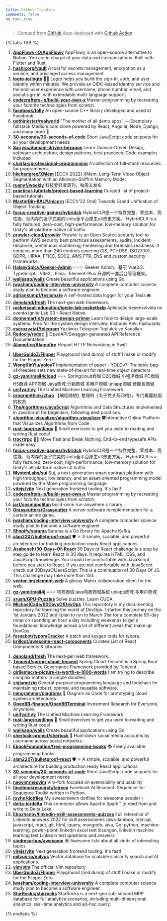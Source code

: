 ```yaml
---
title: Github Trending
comments: false
no_toc: true
---
```


> Scraped from [GitHub](https://github.com/trending)
Auto-deployed with [Github Action](https://docs.github.com/en/actions)

{% tabs TAB %}
<!-- tab Daily -->
1. [**AppFlowy-IO/AppFlowy**](https://github.com/AppFlowy-IO/AppFlowy)
AppFlowy is an open-source alternative to Notion. You are in charge of your data and customizations. Built with Flutter and Rust.
2. [**hashicorp/vault**](https://github.com/hashicorp/vault)
A tool for secrets management, encryption as a service, and privileged access management
3. [**logto-io/logto**](https://github.com/logto-io/logto)
🧑‍🚀 Logto helps you build the sign-in, auth, and user identity within minutes. We provide an OIDC-based identity service and the end-user experience with username, phone number, email, and social sign-in, with extendable multi-language support.
4. [**codecrafters-io/build-your-own-x**](https://github.com/codecrafters-io/build-your-own-x)
Master programming by recreating your favorite technologies from scratch.
5. [**facebook/folly**](https://github.com/facebook/folly)
An open-source C++ library developed and used at Facebook.
6. [**gothinkster/realworld**](https://github.com/gothinkster/realworld)
"The mother of all demo apps" — Exemplary fullstack Medium.com clone powered by React, Angular, Node, Django, and many more 🏅
7. [**30-seconds/30-seconds-of-code**](https://github.com/30-seconds/30-seconds-of-code)
Short JavaScript code snippets for all your development needs
8. [**Sairyss/domain-driven-hexagon**](https://github.com/Sairyss/domain-driven-hexagon)
Learn Domain-Driven Design, software architecture, design patterns, best practices. Code examples included
9. [**charlax/professional-programming**](https://github.com/charlax/professional-programming)
A collection of full-stack resources for programmers.
10. [**hkchengrex/XMem**](https://github.com/hkchengrex/XMem)
[ECCV 2022] XMem: Long-Term Video Object Segmentation with an Atkinson-Shiffrin Memory Model
11. [**ruanyf/weekly**](https://github.com/ruanyf/weekly)
科技爱好者周刊，每周五发布
12. [**practical-tutorials/project-based-learning**](https://github.com/practical-tutorials/project-based-learning)
Curated list of project-based tutorials
13. [**MasterBin-IIAU/Unicorn**](https://github.com/MasterBin-IIAU/Unicorn)
[ECCV'22 Oral] Towards Grand Unification of Object Tracking
14. [**focus-creative-games/hybridclr**](https://github.com/focus-creative-games/hybridclr)
HybridCLR是一个特性完整、零成本、高性能、低内存的近乎完美的Unity全平台原生c#热更方案。 HybridCLR is a fully featured, zero-cost, high-performance, low-memory solution for Unity's all-platform native c# hotfix
15. [**prowler-cloud/prowler**](https://github.com/prowler-cloud/prowler)
Prowler is an Open Source security tool to perform AWS security best practices assessments, audits, incident response, continuous monitoring, hardening and forensics readiness. It contains more than 240 controls covering CIS, PCI-DSS, ISO27001, GDPR, HIPAA, FFIEC, SOC2, AWS FTR, ENS and custom security frameworks.
16. [**HalseySpicy/Geeker-Admin**](https://github.com/HalseySpicy/Geeker-Admin)
✨✨✨ Geeker Admin，基于 Vue3.2、TypeScript、Vite2、Pinia、Element-Plus 开源的一套后台管理框架。
17. [**wailsapp/wails**](https://github.com/wailsapp/wails)
Create beautiful applications using Go
18. [**jwasham/coding-interview-university**](https://github.com/jwasham/coding-interview-university)
A complete computer science study plan to become a software engineer.
19. [**adriankumpf/teslamate**](https://github.com/adriankumpf/teslamate)
A self-hosted data logger for your Tesla 🚘
20. [**denoland/fresh**](https://github.com/denoland/fresh)
The next-gen web framework.
21. [**rocketseat-education/ignite-lab-rockethelp**](https://github.com/rocketseat-education/ignite-lab-rockethelp)
Aplicação desenvolvida no evento Ignite Lab 03 - React Native
22. [**donnemartin/system-design-primer**](https://github.com/donnemartin/system-design-primer)
Learn how to design large-scale systems. Prep for the system design interview. Includes Anki flashcards.
23. [**eserozvataf/telegram**](https://github.com/eserozvataf/telegram)
Yazılımcı Telegram Topluluk ve Kanalları
24. [**Redocly/redoc**](https://github.com/Redocly/redoc)
📘 OpenAPI/Swagger-generated API Reference Documentation
25. [**Alamofire/Alamofire**](https://github.com/Alamofire/Alamofire)
Elegant HTTP Networking in Swift
<!-- endtab -->
<!-- tab Weekly -->
1. [**UberGuidoZ/Flipper**](https://github.com/UberGuidoZ/Flipper)
Playground (and dump) of stuff I make or modify for the Flipper Zero
2. [**WongKinYiu/yolov7**](https://github.com/WongKinYiu/yolov7)
Implementation of paper - YOLOv7: Trainable bag-of-freebies sets new state-of-the-art for real-time object detectors
3. [**gz-yami/mall4cloud**](https://github.com/gz-yami/mall4cloud)
⭐️⭐️⭐️ Springcloud商城 O2O商城 小程序商城 PC商城 H5商城 APP商城 Java商城 分销商城 多用户商城 uniapp商城 微服务商城
4. [**unifyai/ivy**](https://github.com/unifyai/ivy)
The Unified Machine Learning Framework
5. [**programthink/zhao**](https://github.com/programthink/zhao)
【编程随想】整理的《太子党关系网络》，专门揭露赵国的权贵
6. [**TheAlgorithms/JavaScript**](https://github.com/TheAlgorithms/JavaScript)
Algorithms and Data Structures implemented in JavaScript for beginners, following best practices.
7. [**algorithm-visualizer/algorithm-visualizer**](https://github.com/algorithm-visualizer/algorithm-visualizer)
🎆Interactive Online Platform that Visualizes Algorithms from Code
8. [**rust-lang/rustlings**](https://github.com/rust-lang/rustlings)
🦀 Small exercises to get you used to reading and writing Rust code!
9. [**trpc/trpc**](https://github.com/trpc/trpc)
🧙‍♀️ Move Fast and Break Nothing. End-to-end typesafe APIs made easy.
10. [**focus-creative-games/hybridclr**](https://github.com/focus-creative-games/hybridclr)
HybridCLR是一个特性完整、零成本、高性能、低内存的近乎完美的Unity全平台原生c#热更方案。 HybridCLR is a fully featured, zero-cost, high-performance, low-memory solution for Unity's all-platform native c# hotfix
11. [**MystenLabs/sui**](https://github.com/MystenLabs/sui)
Sui, a next-generation smart contract platform with high throughput, low latency, and an asset-oriented programming model powered by the Move programming language
12. [**vitejs/vite**](https://github.com/vitejs/vite)
Next generation frontend tooling. It's fast!
13. [**codecrafters-io/build-your-own-x**](https://github.com/codecrafters-io/build-your-own-x)
Master programming by recreating your favorite technologies from scratch.
14. [**jart/cosmopolitan**](https://github.com/jart/cosmopolitan)
build-once run-anywhere c library
15. [**Grasscutters/Grasscutter**](https://github.com/Grasscutters/Grasscutter)
A server software reimplementation for a certain anime game.
16. [**jwasham/coding-interview-university**](https://github.com/jwasham/coding-interview-university)
A complete computer science study plan to become a software engineer.
17. [**Shopify/sarama**](https://github.com/Shopify/sarama)
Sarama is a Go library for Apache Kafka.
18. [**alan2207/bulletproof-react**](https://github.com/alan2207/bulletproof-react)
🛡️ ⚛️ A simple, scalable, and powerful architecture for building production ready React applications.
19. [**Asabeneh/30-Days-Of-React**](https://github.com/Asabeneh/30-Days-Of-React)
30 Days of React challenge is a step by step guide to learn React in 30 days. It requires HTML, CSS, and JavaScript knowledge. You should be comfortable with JavaScript before you start to React. If you are not comfortable with JavaScript check out 30DaysOfJavaScript. This is a continuation of 30 Days Of JS. This challenge may take more than 100…
20. [**vector-im/element-web**](https://github.com/vector-im/element-web)
A glossy Matrix collaboration client for the web.
21. [**gz-yami/mall4j**](https://github.com/gz-yami/mall4j)
⭐️⭐️⭐️ 电商商城 java电商商城系统 uniapp商城 多用户商城
22. [**srush/GPU-Puzzles**](https://github.com/srush/GPU-Puzzles)
Solve puzzles. Learn CUDA.
23. [**MichaelCade/90DaysOfDevOps**](https://github.com/MichaelCade/90DaysOfDevOps)
This repository is my documenting repository for learning the world of DevOps. I started this journey on the 1st January 2022 and I plan to run to March 31st for a complete 90-day romp on spending an hour a day including weekends to get a foundational knowledge across a lot of different areas that make up DevOps.
24. [**fossabot/typoraCracker**](https://github.com/fossabot/typoraCracker)
A patch and keygen tools for typora.
25. [**brillout/awesome-react-components**](https://github.com/brillout/awesome-react-components)
Curated List of React Components & Libraries.
<!-- endtab -->
<!-- tab Monthly -->
1. [**denoland/fresh**](https://github.com/denoland/fresh)
The next-gen web framework.
2. [**Tencent/spring-cloud-tencent**](https://github.com/Tencent/spring-cloud-tencent)
Spring Cloud Tencent is a Spring Boot based Service Governance Framework provided by Tencent.
3. [**girliemac/a-picture-is-worth-a-1000-words**](https://github.com/girliemac/a-picture-is-worth-a-1000-words)
I am trying to describe complex matters in simple doodles!
4. [**ziglang/zig**](https://github.com/ziglang/zig)
General-purpose programming language and toolchain for maintaining robust, optimal, and reusable software.
5. [**mingrammer/diagrams**](https://github.com/mingrammer/diagrams)
🎨 Diagram as Code for prototyping cloud system architectures
6. [**OpenBB-finance/OpenBBTerminal**](https://github.com/OpenBB-finance/OpenBBTerminal)
Investment Research for Everyone, Anywhere.
7. [**unifyai/ivy**](https://github.com/unifyai/ivy)
The Unified Machine Learning Framework
8. [**rust-lang/rustlings**](https://github.com/rust-lang/rustlings)
🦀 Small exercises to get you used to reading and writing Rust code!
9. [**wailsapp/wails**](https://github.com/wailsapp/wails)
Create beautiful applications using Go
10. [**sherlock-project/sherlock**](https://github.com/sherlock-project/sherlock)
🔎 Hunt down social media accounts by username across social networks
11. [**EbookFoundation/free-programming-books**](https://github.com/EbookFoundation/free-programming-books)
📚 Freely available programming books
12. [**alan2207/bulletproof-react**](https://github.com/alan2207/bulletproof-react)
🛡️ ⚛️ A simple, scalable, and powerful architecture for building production ready React applications.
13. [**30-seconds/30-seconds-of-code**](https://github.com/30-seconds/30-seconds-of-code)
Short JavaScript code snippets for all your development needs
14. [**neovim/neovim**](https://github.com/neovim/neovim)
Vim-fork focused on extensibility and usability
15. [**facebookresearch/fairseq**](https://github.com/facebookresearch/fairseq)
Facebook AI Research Sequence-to-Sequence Toolkit written in Python.
16. [**rxyhn/dotfiles**](https://github.com/rxyhn/dotfiles)
My awesomewm dotfiles for awesome people! ✨
17. [**delta-io/delta**](https://github.com/delta-io/delta)
This connector allows Apache Spark™ to read from and write to Delta Lake.
18. [**Ebazhanov/linkedin-skill-assessments-quizzes**](https://github.com/Ebazhanov/linkedin-skill-assessments-quizzes)
Full reference of LinkedIn answers 2022 for skill assessments (aws-lambda, rest-api, javascript, react, git, html, jquery, mongodb, java, Go, python, machine-learning, power-point) linkedin excel test lösungen, linkedin machine learning test LinkedIn test questions and answers
19. [**sindresorhus/awesome**](https://github.com/sindresorhus/awesome)
😎 Awesome lists about all kinds of interesting topics
20. [**vitejs/vite**](https://github.com/vitejs/vite)
Next generation frontend tooling. It's fast!
21. [**milvus-io/milvus**](https://github.com/milvus-io/milvus)
Vector database for scalable similarity search and AI applications.
22. [**vim/vim**](https://github.com/vim/vim)
The official Vim repository
23. [**UberGuidoZ/Flipper**](https://github.com/UberGuidoZ/Flipper)
Playground (and dump) of stuff I make or modify for the Flipper Zero
24. [**jwasham/coding-interview-university**](https://github.com/jwasham/coding-interview-university)
A complete computer science study plan to become a software engineer.
25. [**StarRocks/starrocks**](https://github.com/StarRocks/starrocks)
StarRocks is a next-gen sub-second MPP database for full analytics scenarios, including multi-dimensional analytics, real-time analytics and ad-hoc query.
<!-- endtab -->
{% endtabs %}
